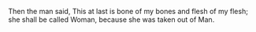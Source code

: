 Then the man said, This at last is bone of my bones and flesh of my flesh; she shall be called Woman, because she was taken out of Man.
